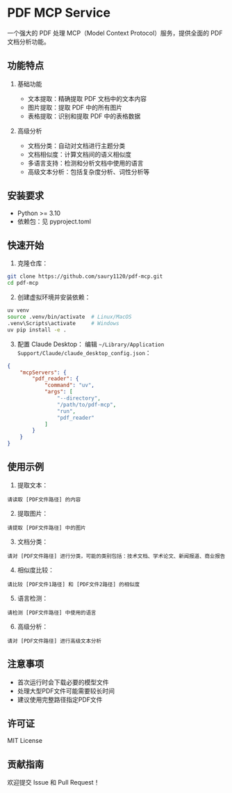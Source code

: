 # PDF MCP Service

一个强大的 PDF 处理 MCP（Model Context Protocol）服务，提供全面的 PDF 文档分析功能。

## 功能特点

1. 基础功能
   - 文本提取：精确提取 PDF 文档中的文本内容
   - 图片提取：提取 PDF 中的所有图片
   - 表格提取：识别和提取 PDF 中的表格数据

2. 高级分析
   - 文档分类：自动对文档进行主题分类
   - 文档相似度：计算文档间的语义相似度
   - 多语言支持：检测和分析文档中使用的语言
   - 高级文本分析：包括复杂度分析、词性分析等

## 安装要求

- Python >= 3.10
- 依赖包：见 pyproject.toml

## 快速开始

1. 克隆仓库：
```bash
git clone https://github.com/saury1120/pdf-mcp.git
cd pdf-mcp
```

2. 创建虚拟环境并安装依赖：
```bash
uv venv
source .venv/bin/activate  # Linux/MacOS
.venv\Scripts\activate     # Windows
uv pip install -e .
```

3. 配置 Claude Desktop：
编辑 `~/Library/Application Support/Claude/claude_desktop_config.json`：
```json
{
    "mcpServers": {
        "pdf_reader": {
            "command": "uv",
            "args": [
                "--directory",
                "/path/to/pdf-mcp",
                "run",
                "pdf_reader"
            ]
        }
    }
}
```

## 使用示例

1. 提取文本：
```
请读取 [PDF文件路径] 的内容
```

2. 提取图片：
```
请提取 [PDF文件路径] 中的图片
```

3. 文档分类：
```
请对 [PDF文件路径] 进行分类，可能的类别包括：技术文档、学术论文、新闻报道、商业报告
```

4. 相似度比较：
```
请比较 [PDF文件1路径] 和 [PDF文件2路径] 的相似度
```

5. 语言检测：
```
请检测 [PDF文件路径] 中使用的语言
```

6. 高级分析：
```
请对 [PDF文件路径] 进行高级文本分析
```

## 注意事项

- 首次运行时会下载必要的模型文件
- 处理大型PDF文件可能需要较长时间
- 建议使用完整路径指定PDF文件

## 许可证

MIT License

## 贡献指南

欢迎提交 Issue 和 Pull Request！
